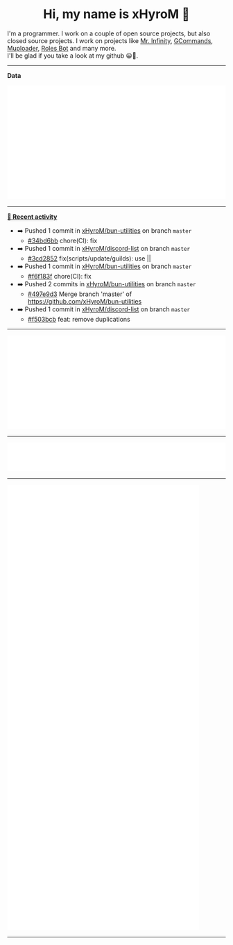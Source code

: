 <p align="center">
    <!-- <img src="https://avatars.githubusercontent.com/u/56601352" width="192" alt="hyro's pfp" /> -->
    <h1 align="center">Hi, my name is xHyroM 👋</h1>
</p>

I'm a programmer. I work on a couple of open source projects, but also closed source projects. I work on projects like [Mr. Infinity](https://discord.com/oauth2/authorize?client_id=720321585625694239&scope=bot%20applications.commands&permissions=8&redirect_uri=https://blobs.gq/imanager&prompt=consent&response_type=code), [GCommands](https://github.com/Garlic-Team/GCommands), [Muploader](https://github.com/xHyroM/Muploader), [Roles Bot](https://github.com/xHyroM/roles-bot) and many more.  
I'll be glad if you take a look at my github 😀👀.

___
**Data**

<img src="https://github.com/xHyroM/xHyroM/blob/master/.cache/base.svg">

___

**[📰 Recent activity](https://github.com/xHyroM)**
* ➡️ Pushed 1 commit in [xHyroM/bun-utilities](https://github.com/xHyroM/bun-utilities) on branch `master`
  * [#34bd6bb](https://github.com/xHyroM/bun-utilities/commit/34bd6bb) chore(CI): fix
* ➡️ Pushed 1 commit in [xHyroM/discord-list](https://github.com/xHyroM/discord-list) on branch `master`
  * [#3cd2852](https://github.com/xHyroM/discord-list/commit/3cd2852) fix(scripts/update/guilds): use ||
* ➡️ Pushed 1 commit in [xHyroM/bun-utilities](https://github.com/xHyroM/bun-utilities) on branch `master`
  * [#f6f183f](https://github.com/xHyroM/bun-utilities/commit/f6f183f) chore(CI): fix
* ➡️ Pushed 2 commits in [xHyroM/bun-utilities](https://github.com/xHyroM/bun-utilities) on branch `master`
  * [#497e9d3](https://github.com/xHyroM/bun-utilities/commit/497e9d3) Merge branch &#39;master&#39; of https://github.com/xHyroM/bun-utilities
* ➡️ Pushed 1 commit in [xHyroM/discord-list](https://github.com/xHyroM/discord-list) on branch `master`
  * [#f503bcb](https://github.com/xHyroM/discord-list/commit/f503bcb) feat: remove duplications


___

<img src="https://github.com/xHyroM/xHyroM/blob/master/.cache/isocalendar.svg">

___

<img src="https://github.com/xHyroM/xHyroM/blob/master/.cache/languages.svg">

___

<img src="https://github.com/xHyroM/xHyroM/blob/master/.cache/achievements.svg">

___

